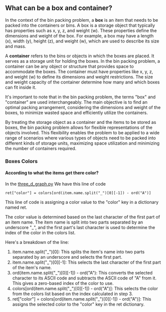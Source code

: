 
## What can be a box and container?
In the context of the bin packing problem, a **box** is an item that needs to be packed into the containers or bins. 
A box is a storage object that typically has properties such as x, y, z, and weight (w). These properties define the
dimensions and weight of the box. For example, a box may have a length (x), width (y), height (z), and weight (w),
which are used to describe its size and mass.

A **container** refers to the bins or objects in which the boxes are placed. It serves as a storage unit for holding the boxes.
In the bin packing problem, a container can be any object or structure that provides space to accommodate the boxes. 
The container must have properties like x, y, z, and weight (w) to define its dimensions and weight restrictions. 
The size and weight capacity of the container determine how many and which boxes can fit inside it.

It's important to note that in the bin packing problem, the terms "box" and "container" are used interchangeably. 
The main objective is to find an optimal packing arrangement, considering the dimensions and weight of the boxes, 
to minimize wasted space and efficiently utilize the containers.

By treating the storage object as a container and the items to be stored as boxes, the bin packing problem allows for 
flexible representations of the objects involved. This flexibility enables the problem to be applied to a wide range of 
scenarios where various types of objects need to be packed into different kinds of storage units,
maximizing space utilization and minimizing the number of containers required.

### Boxes Colors

#### According to what the items get there color?
In the [three_d_graph.py](../app/components/three_d_graph.py)
We have this line of code 
```
ret["color"] = colors[ord(item.name.split("_")[0][-1]) - ord("A")]
```
This line of code is assigning a color value to the "color" key in a dictionary named ret.

The color value is determined based on the last character of the first part of an item name. The item name is split into two parts separated by an underscore "_", and the first part's last character is used to determine the index of the color in the colors list.

Here's a breakdown of the line:

1. item.name.split("_")[0]: This splits the item's name into two parts separated by an underscore and selects the first part. 
2. item.name.split("_")[0][-1]: This selects the last character of the first part of the item's name. 
3. ord(item.name.split("_")[0][-1]) - ord("A"): This converts the selected character to its ASCII code and subtracts the ASCII code of "A" from it. This gives a zero-based index of the color to use. 
4. colors[ord(item.name.split("_")[0][-1]) - ord("A")]: This selects the color from the colors list based on the index calculated in step 3. 
5. ret["color"] = colors[ord(item.name.split("_")[0][-1]) - ord("A")]: This assigns the selected color to the "color" key in the ret dictionary.
